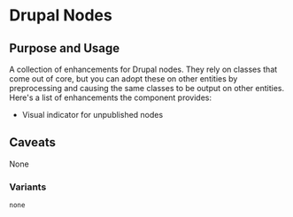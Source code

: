 # Drupal Nodes

## Purpose and Usage
A collection of enhancements for Drupal nodes. They rely on classes that come out of core, but you can adopt these on other entities by preprocessing and causing the same classes to be output on other entities. Here's a list of enhancements the component provides:

- Visual indicator for unpublished nodes

## Caveats
None

### Variants

```
none

```
